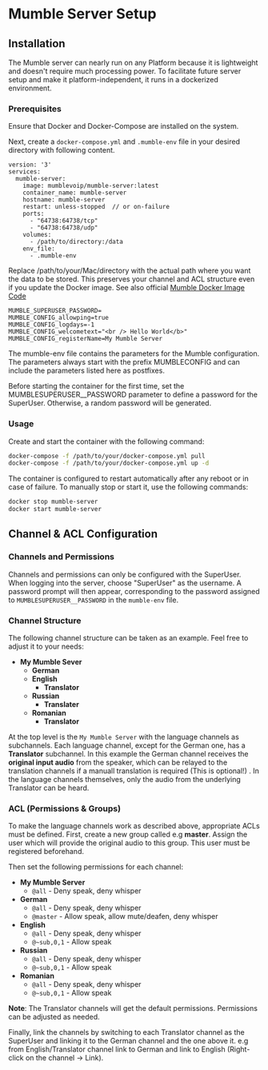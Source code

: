 # Mumble Server Setup

## Installation
The Mumble server can nearly run on any Platform because it is lightweight and doesn't require much processing power. To facilitate future server setup and make it platform-independent, it runs in a dockerized environment. 

### Prerequisites
Ensure that Docker and Docker-Compose are installed on the system.

Next, create a `docker-compose.yml` and `.mumble-env` file in your desired directory with following content.
```
version: '3'
services:
  mumble-server:
    image: mumblevoip/mumble-server:latest
    container_name: mumble-server
    hostname: mumble-server
    restart: unless-stopped  // or on-failure
    ports:
      - "64738:64738/tcp"
      - "64738:64738/udp"
    volumes:
      - /path/to/directory:/data
    env_file:
      - .mumble-env

``` 
Replace /path/to/your/Mac/directory with the actual path where you want the data to be stored. This preserves your channel and ACL structure even if you update the Docker image.
See also official [Mumble Docker Image Code](https://github.com/mumble-voip/mumble-docker?tab=readme-ov-file)

```
MUMBLE_SUPERUSER_PASSWORD=
MUMBLE_CONFIG_allowping=true
MUMBLE_CONFIG_logdays=-1
MUMBLE_CONFIG_welcometext="<br /> Hello World</b>"
MUMBLE_CONFIG_registerName=My Mumble Server
```

The mumble-env file contains the parameters for the Mumble configuration. The parameters always start with the prefix MUMBLECONFIG and can include the parameters listed here as postfixes.

Before starting the container for the first time, set the MUMBLESUPERUSER__PASSWORD parameter to define a password for the SuperUser. Otherwise, a random password will be generated.

### Usage

Create and start the container with the following command:
```sh
docker-compose -f /path/to/your/docker-compose.yml pull
docker-compose -f /path/to/your/docker-compose.yml up -d
```

The container is configured to restart automatically after any reboot or in case of failure. To manually stop or start it, use the following commands:
```sh
docker stop mumble-server
docker start mumble-server
```

## Channel & ACL Configuration

### Channels and Permissions
Channels and permissions can only be configured with the SuperUser. When logging into the server, choose "SuperUser" as the username. A password prompt will then appear, corresponding to the password assigned to `MUMBLESUPERUSER__PASSWORD` in the `mumble-env` file.

### Channel Structure
The following channel structure can be taken as an example. Feel free to adjust it to your needs:
- **My Mumble Sever**
  - **German**
  - **English**
    - **Translator**
  - **Russian**
    - **Translater**
  - **Romanian**
    - **Translator**

At the top level is the `My Mumble Server` with the language channels as subchannels. Each language channel, except for the German one, has a **Translator** subchannel. In this example the German channel receives the **original input audio** from the speaker, which can be relayed to the translation channels if a manuall translation is required (This is optional!) . In the language channels themselves, only the audio from the underlying Translator can be heard.

### ACL (Permissions & Groups)
To make the language channels work as described above, appropriate ACLs must be defined. First, create a new group called e.g **master**. Assign the user which will provide the original audio to this group. This user must be registered beforehand.

Then set the following permissions for each channel:

- **My Mumble Server**
  - `@all` - Deny speak, deny whisper
- **German**
  - `@all` - Deny speak, deny whisper
  - `@master` - Allow speak, allow mute/deafen, deny whisper
- **English**
  - `@all` - Deny speak, deny whisper
  - `@~sub,0,1` - Allow speak
- **Russian**
  - `@all` - Deny speak, deny whisper
  - `@~sub,0,1` - Allow speak
- **Romanian**
  - `@all` - Deny speak, deny whisper
  - `@~sub,0,1` - Allow speak

**Note**: The Translator channels will get the default permissions. Permissions can be adjusted as needed.

Finally, link the channels by switching to each Translator channel as the SuperUser and linking it to the German channel and the one above it.
e.g from English/Translator channel
link to German and link to English
(Right-click on the channel -> Link).
